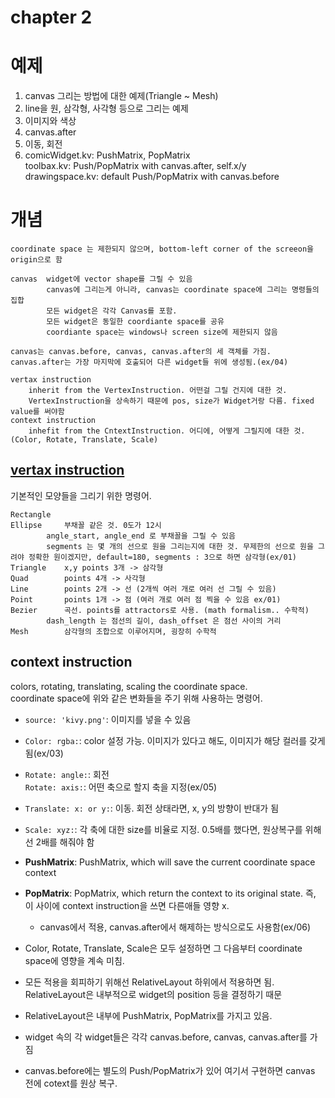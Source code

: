 
# chapter 2

# 예제



1. canvas 그리는 방법에 대한 예제(Triangle ~ Mesh)
2. line을 원, 삼각형, 사각형 등으로 그리는 예제
3. 이미지와 색상
4. canvas.after
5. 이동, 회전
6. comicWidget.kv: PushMatrix, PopMatrix  
toolbax.kv: Push/PopMatrix with canvas.after, self.x/y  
drawingspace.kv: default Push/PopMatrix with canvas.before  

# 개념

```
coordinate space 는 제한되지 않으며, bottom-left corner of the screeon을 origin으로 함

canvas	widget에 vector shape를 그릴 수 있음
		canvas에 그리는게 아니라, canvas는 coordinate space에 그리는 명령들의 집합
		모든 widget은 각각 Canvas를 포함.
		모든 widget은 동일한 coordiante space를 공유
		coordiante space는 windows나 screen size에 제한되지 않음

canvas는 canvas.before, canvas, canvas.after의 세 객체를 가짐. canvas.after는 가장 마지막에 호출되어 다른 widget들 위에 생성됨.(ex/04)

vertax instruction
	inherit from the VertexInstruction. 어떤걸 그릴 건지에 대한 것.
	VertexInstruction을 상속하기 때문에 pos, size가 Widget거랑 다름. fixed value를 써야함
context instruction
	inhefit from the CntextInstruction. 어디에, 어떻게 그릴지에 대한 것. (Color, Rotate, Translate, Scale)
```

## [vertax instruction](https://kivy.org/doc/stable/api-kivy.graphics.vertex_instructions.html)
기본적인 모양들을 그리기 위한 명령어.

```
Rectangle
Ellipse		부채꼴 같은 것. 0도가 12시
		angle_start, angle_end 로 부채꼴을 그릴 수 있음
		segments 는 몇 개의 선으로 원을 그리는지에 대한 것. 무제한의 선으로 원을 그려야 정확한 원이겠지만, default=180, segments : 3으로 하면 삼각형(ex/01)
Triangle	x,y points 3개 -> 삼각형
Quad		points 4개 -> 사각형
Line		points 2개 -> 선 (2개씩 여러 개로 여러 선 그릴 수 있음)
Point		points 1개 -> 점 (여러 개로 여러 점 찍을 수 있음 ex/01)
Bezier		곡선. points를 attractors로 사용. (math formalism.. 수학적)
		dash_length 는 점선의 길이, dash_offset 은 점선 사이의 거리
Mesh		삼각형의 조합으로 이루어지며, 굉장히 수학적
```

## context instruction
colors, rotating, translating, scaling the coordinate space.  
coordinate space에 위와 같은 변화들을 주기 위해 사용하는 명령어.

* `source: 'kivy.png'`: 이미지를 넣을 수 있음
* `Color: rgba:`: color 설정 가능. 이미지가 있다고 해도, 이미지가 해당 컬러를 갖게 됨(ex/03)
* `Rotate: angle:`: 회전  
	`Rotate: axis:`: 어떤 축으로 할지 축을 지정(ex/05)
* `Translate: x: or y:`: 이동. 회전 상태라면, x, y의 방향이 반대가 됨
* `Scale: xyz:`: 각 축에 대한 size를 비율로 지정. 0.5배를 했다면, 원상복구를 위해선 2배를 해줘야 함

* **PushMatrix**: PushMatrix, which will save the current coordinate space context
* **PopMatrix**: PopMatrix, which return the context to its original state. 즉, 이 사이에 context instruction을 쓰면 다른애들 영향 x.
	* canvas에서 적용, canvas.after에서 해제하는 방식으로도 사용함(ex/06)

* Color, Rotate, Translate, Scale은 모두 설정하면 그 다음부터 coordinate space에 영향을 계속 미침.
* 모든 적용을 회피하기 위해선 RelativeLayout 하위에서 적용하면 됨. RelativeLayout은 내부적으로 widget의 position 등을 결정하기 때문
* RelativeLayout은 내부에 PushMatrix, PopMatrix를 가지고 있음.
* widget 속의 각 widget들은 각각 canvas.before, canvas, canvas.after를 가짐
* canvas.before에는 별도의 Push/PopMatrix가 있어 여기서 구현하면 canvas 전에 cotext를 원상 복구.
